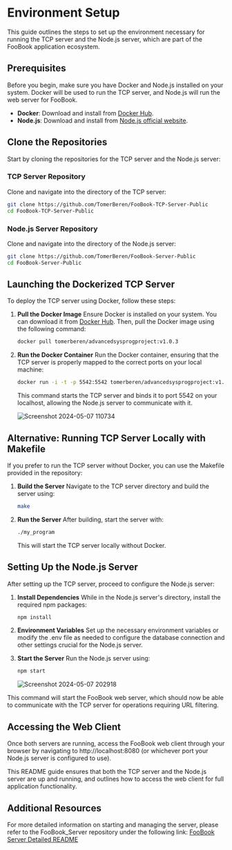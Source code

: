 # Environment Setup

This guide outlines the steps to set up the environment necessary for running the TCP server and the Node.js server, which are part of the FooBook application ecosystem.

## Prerequisites

Before you begin, make sure you have Docker and Node.js installed on your system. Docker will be used to run the TCP server, and Node.js will run the web server for FooBook.

- **Docker**: Download and install from [Docker Hub](https://hub.docker.com/).
- **Node.js**: Download and install from [Node.js official website](https://nodejs.org/).

## Clone the Repositories

Start by cloning the repositories for the TCP server and the Node.js server:

### TCP Server Repository

Clone and navigate into the directory of the TCP server:

```bash
git clone https://github.com/TomerBeren/FooBook-TCP-Server-Public
cd FooBook-TCP-Server-Public
```

### Node.js Server Repository

Clone and navigate into the directory of the Node.js server:

```bash
git clone https://github.com/TomerBeren/FooBook-Server-Public
cd FooBook-Server-Public
```
## Launching the Dockerized TCP Server

To deploy the TCP server using Docker, follow these steps:

1. **Pull the Docker Image** Ensure Docker is installed on your system. You can download it from [Docker Hub](https://hub.docker.com/). Then, pull the Docker image using the following command:
   ```bash
   docker pull tomerberen/advancedsysprogproject:v1.0.3
   ```

2. **Run the Docker Container** Run the Docker container, ensuring that the TCP server is properly mapped to the correct ports on your local machine:
    ```bash
    docker run -i -t -p 5542:5542 tomerberen/advancedsysprogproject:v1.0.3
    ```
    This command starts the TCP server and binds it to port 5542 on your localhost, allowing the Node.js server to communicate with it.
      
   ![Screenshot 2024-05-07 110734](https://github.com/TomerBeren/FooBook_Server/assets/118894673/a599293d-f6d1-4493-b877-f63e99da62a4)

## Alternative: Running TCP Server Locally with Makefile

If you prefer to run the TCP server without Docker, you can use the Makefile provided in the repository:

1. **Build the Server** Navigate to the TCP server directory and build the server using:
    ```bash
    make
    ```

2. **Run the Server** After building, start the server with:
    ```bash
    ./my_program
    ```

    This will start the TCP server locally without Docker.

## Setting Up the Node.js Server

After setting up the TCP server, proceed to configure the Node.js server:

1. **Install Dependencies** While in the Node.js server's directory, install the required npm packages:
    ```bash
    npm install
    ```
2. **Environment Variables** Set up the necessary environment variables or modify the .env file as needed to configure the database connection and other settings crucial for the Node.js server.

3. **Start the Server** Run the Node.js server using:
    ```bash
    npm start
    ```
    
    ![Screenshot 2024-05-07 202918](https://github.com/TomerBeren/FooBook_Server/assets/118894673/b96ebe6c-8048-4bcf-875d-7c6a05e8a34b)

This command will start the FooBook web server, which should now be able to communicate with the TCP server for operations requiring URL filtering.

## Accessing the Web Client

Once both servers are running, access the FooBook web client through your browser by navigating to http://localhost:8080 (or whichever port your Node.js server is configured to use).

This README guide ensures that both the TCP server and the Node.js server are up and running, and outlines how to access the web client for full application functionality.

## Additional Resources

For more detailed information on starting and managing the server, please refer to the
FooBook_Server repository under the following link:
[FooBook Server Detailed README](https://github.com/TomerBeren/FooBook-Server-Public/blob/main/README.md)
